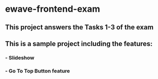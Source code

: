 # ewave-frontend-exam

## This project answers the Tasks 1-3 of the exam

## This is a sample project including the features:

### - Slideshow

### - Go To Top Button feature

